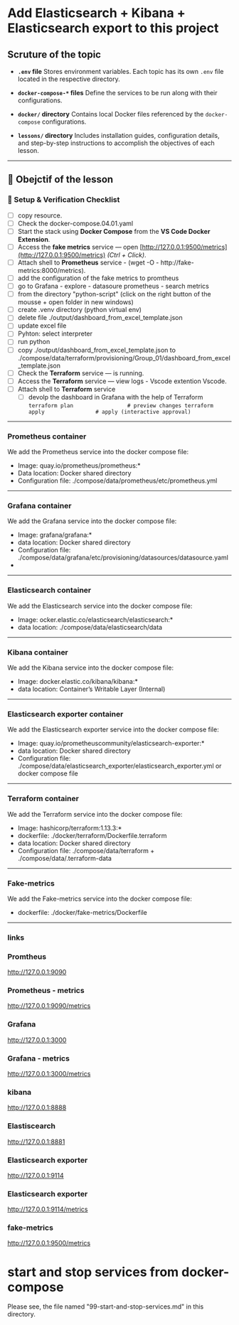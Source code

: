 # Add Elasticsearch + Kibana + Elasticsearch export to this project


## Scruture of the topic 

* **`.env` file**
  Stores environment variables. Each topic has its own `.env` file located in the respective directory.

* **`docker-compose-*` files**
  Define the services to be run along with their configurations.

* **`docker/` directory**
  Contains local Docker files referenced by the `docker-compose` configurations.

* **`lessons/` directory**
  Includes installation guides, configuration details, and step-by-step instructions to accomplish the objectives of each lesson.

---

## 🧾 Obejctif of the lesson 

### 🧩 Setup & Verification Checklist

* [ ] copy resource.
* [ ] Check the docker-compose.04.01.yaml
* [ ] Start the stack using **Docker Compose** from the **VS Code Docker Extension**.
* [ ] Access the **fake metrics** service — open [http://127.0.0.1:9500/metrics](http://127.0.0.1:9500/metrics) *(Ctrl + Click)*.
* [ ] Attach shell to **Prometheus** service - (wget -O -  http://fake-metrics:8000/metrics).
* [ ] add the configuration of the fake metrics to promtheus
* [ ] go to Grafana - explore - datasoure prometheus - search metrics 
* [ ] from the directory "python-script" (click on the right button of the mousse + open folder in new windows)
* [ ] create .venv directory (python virtual env)
* [ ] delete file ./output/dashboard_from_excel_template.json
* [ ] update excel file 
* [ ] Pyhton: select interpreter
* [ ] run python 
* [ ] copy ./output/dashboard_from_excel_template.json to ./compose/data/terraform/provisioning/Group_01/dashboard_from_excel_template.json
* [ ] Check the **Terraform** service — is running.
* [ ] Access the **Terraform** service — view logs - Vscode extention Vscode.
* [ ] Attach shell to **Terraform** service
  * [ ] devolp the dashboard in Grafana with the help of Terraform 
         ```
        terraform plan                 # preview changes
        terraform apply                # apply (interactive approval)
        ```

---




### Prometheus container

We add the Prometheus service into the docker compose file: 
- Image: quay.io/prometheus/prometheus:*
- Data location: Docker shared directory
- Configuration file: ./compose/data/prometheus/etc/prometheus.yml

---

### Grafana container

We add the Grafana service into the docker compose file: 
- Image: grafana/grafana:*
- data location: Docker shared directory
- Configuration file: ./compose/data/grafana/etc/provisioning/datasources/datasource.yaml
- 
---

### Elasticsearch container

We add the Elasticsearch service into the docker compose file: 
- Image: ocker.elastic.co/elasticsearch/elasticsearch:*
- data location: ./compose/data/elasticsearch/data
---

### Kibana container

We add the Kibana service into the docker compose file: 
- Image: docker.elastic.co/kibana/kibana:*
- data location: Container’s Writable Layer (Internal)
---

### Elasticsearch exporter container

We add the Elasticsearch exporter service into the docker compose file: 
- Image: quay.io/prometheuscommunity/elasticsearch-exporter:*
- data location: Docker shared directory
- Configuration file: ./compose/data/elasticsearch_exporter/elasticsearch_exporter.yml or docker compose file
---

### Terraform container

We add the Terraform service into the docker compose file: 
- Image: hashicorp/terraform:1.13.3:*
- dockerfile: ./docker/terraform/Dockerfile.terraform
- data location: Docker shared directory
- Configuration file: ./compose/data/terraform + ./compose/data/.terraform-data
---

### Fake-metrics

We add the Fake-metrics service into the docker compose file: 
- dockerfile: ./docker/fake-metrics/Dockerfile
---


### links
### Promtheus
http://127.0.0.1:9090
### Prometheus - metrics
http://127.0.0.1:9090/metrics
### Grafana 
http://127.0.0.1:3000
### Grafana - metrics
http://127.0.0.1:3000/metrics
### kibana
http://127.0.0.1:8888
### Elastiscearch 
http://127.0.0.1:8881
### Elasticsearch exporter
http://127.0.0.1:9114
### Elasticsearch exporter
http://127.0.0.1:9114/metrics
### fake-metrics
http://127.0.0.1:9500/metrics

# start and stop services from docker-compose
Please see, the file named "99-start-and-stop-services.md" in this directory.